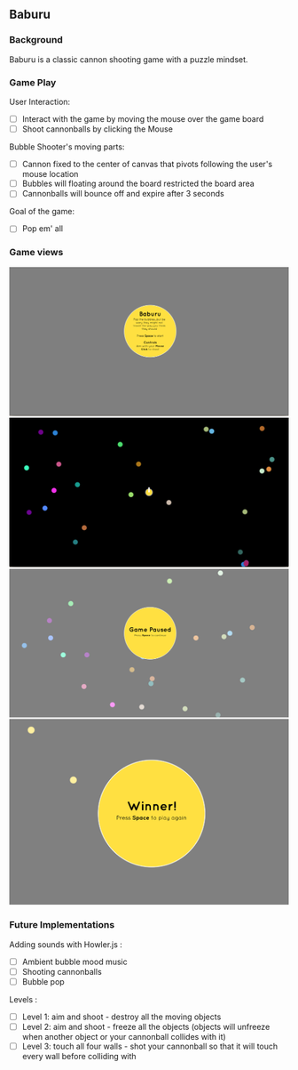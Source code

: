 ## Baburu

### Background

Baburu is a classic cannon shooting game with a puzzle mindset.

### Game Play

User Interaction:

- [ ] Interact with the game by moving the mouse over the game board
- [ ] Shoot cannonballs by clicking the Mouse

Bubble Shooter's moving parts:

- [ ] Cannon fixed to the center of canvas that pivots following the user's mouse location
- [ ] Bubbles will floating around the board restricted the board area
- [ ] Cannonballs will bounce off and expire after 3 seconds

Goal of the game:

- [ ] Pop em' all

### Game views

![homepage]
![gameview]
![paused]
![winner]

[homepage]: ./icons/splash.png
[gameview]: ./icons/game_play.png
[paused]: ./icons/paused.png
[winner]: ./icons/winner.png

### Future Implementations

Adding sounds with Howler.js :
- [ ] Ambient bubble mood music
- [ ] Shooting cannonballs
- [ ] Bubble pop

Levels :

- [ ] Level 1: aim and shoot - destroy all the moving objects
- [ ] Level 2: aim and shoot - freeze all the objects (objects will unfreeze when another object or your cannonball collides with it)
- [ ] Level 3: touch all four walls - shot your cannonball so that it will touch every wall before colliding with
